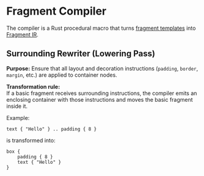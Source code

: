 # Fragment Compiler

The compiler is a Rust procedural macro that turns [fragment templates](../10_language/dsl.md) into [Fragment IR](fir.md).

## Surrounding Rewriter (Lowering Pass)

**Purpose:**
Ensure that all layout and decoration instructions (`padding`, `border`, `margin`, etc.)
are applied to container nodes.

**Transformation rule:**  
If a basic fragment receives surrounding instructions,
the compiler emits an enclosing container with those instructions
and moves the basic fragment inside it.

Example:

```dsl
text { "Hello" } .. padding { 8 }
```

is transformed into:

```text
box {
    padding { 8 }
    text { "Hello" }
}
```
